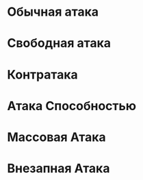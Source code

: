 # Обычная атака

# Свободная атака

# Контратака

# Атака Способностью

# Массовая Атака

# Внезапная Атака

